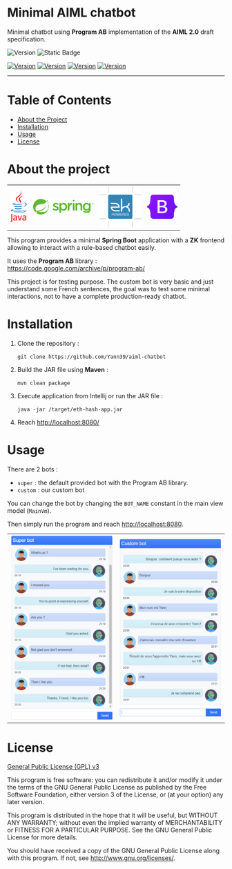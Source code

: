 # Minimal AIML chatbot

Minimal chatbot using **Program AB** implementation of the **AIML 2.0** draft specification.

![Version](https://img.shields.io/badge/version-0.0.3-brightgreen.svg)
![Static Badge](https://img.shields.io/badge/Last%20update-20%20Dec%202022-blue)

[![Version](https://img.shields.io/badge/JDK-17-red.svg)](https://jdk.java.net/17/)
[![Version](https://img.shields.io/badge/Spring%20Boot-2.7.5-green.svg)](https://spring.io/projects/spring-boot)
[![Version](https://img.shields.io/badge/ZK-9.6.0-blue.svg)](https://www.zkoss.org/)
[![Version](https://img.shields.io/badge/Bootstrap-5.2.2-purple.svg)](https://getbootstrap.com/)

---

# Table of Contents

* [About the Project](#about-the-project)
* [Installation](#installation)
* [Usage](#usage)
* [License](#license)

# About the project

<table>
  <tr>
    <td>
        <img alt="Java logo" src="logo-java.svg" height="72"/>
    </td>
    <td>
        <img alt="Spring logo" src="logo-spring.svg" height="36"/>
    </td>
    <td>
        <img alt="ZK logo" src="logo-zk.svg" height="96"/>
    </td>
    <td>
        <img alt="H2 logo" src="logo-bootstrap.svg" height="56"/>
    </td>
  </tr>
</table>

This program provides a minimal **Spring Boot** application with a **ZK** frontend allowing to interact with a rule-based chatbot easily.

It uses the **Program AB** library : <https://code.google.com/archive/p/program-ab/>

This project is for testing purpose. The custom bot is very basic and just understand some French sentences, the goal was to test some minimal interactions,
not to have a complete production-ready chatbot.

# Installation

1. Clone the repository :
    ```shell script
    git clone https://github.com/Yann39/aiml-chatbot
    ```
2. Build the JAR file using **Maven** :
   ```shell script
   mvn clean package
   ```
3. Execute application from Intellij or run the JAR file :
   ```shell script
   java -jar /target/eth-hash-app.jar
   ```
4. Reach <http://localhost:8080/>

# Usage

There are 2 bots :

- `super` : the default provided bot with the Program AB library.
- `custom` : our custom bot

You can change the bot by changing the `BOT_NAME` constant in the main view model (`MainVm`).

Then simply run the program and reach <http://localhost:8080>.

<table>
  <tr>
    <td>
      <img alt="Spring logo" src="screen-chatbot2.png"/>
    </td>
    <td>
      <img alt="Spring logo" src="screen-chatbot.png"/>
    </td>
  </tr>
</table>

# License

[General Public License (GPL) v3](https://www.gnu.org/licenses/gpl-3.0.en.html)

This program is free software: you can redistribute it and/or modify it under the terms of the GNU
General Public License as published by the Free Software Foundation, either version 3 of the
License, or (at your option) any later version.

This program is distributed in the hope that it will be useful, but WITHOUT ANY WARRANTY; without
even the implied warranty of MERCHANTABILITY or FITNESS FOR A PARTICULAR PURPOSE. See the GNU
General Public License for more details.

You should have received a copy of the GNU General Public License along with this program. If not,
see <http://www.gnu.org/licenses/>.